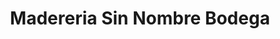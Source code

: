 ---
title: "Madereria Sin Nombre Bodega"
url: /oaxaca-de-juarez/madereria-sin-nombre-bodega/
shop: comercio
---